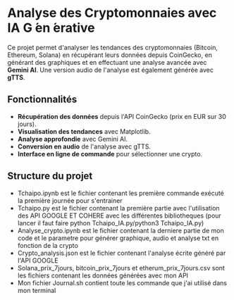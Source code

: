 # Analyse des Cryptomonnaies avec IA G ́en ́erative

Ce projet permet d'analyser les tendances des cryptomonnaies (Bitcoin, Ethereum, Solana) en récupérant leurs données depuis CoinGecko, en générant des graphiques et en effectuant une analyse avancée avec **Gemini AI**. Une version audio de l'analyse est également générée avec **gTTS**.

## Fonctionnalités

- **Récupération des données** depuis l'API CoinGecko (prix en EUR sur 30 jours).
- **Visualisation des tendances** avec Matplotlib.
- **Analyse approfondie** avec Gemini AI.
- **Conversion en audio** de l'analyse avec gTTS.
- **Interface en ligne de commande** pour sélectionner une crypto.

## Structure du projet

- Tchaipo.ipynb est le fichier contenant les première commande exécuté la première journée pour s'entrainer 
- Tchaipo.py est le fichier contenant la première partie avec l'utilisation des API GOOGLE ET COHERE avec les différentes bibliotheques (pour lancer il faut faire python Tchaipo_IA.py/python3 Tchaipo_IA.py)
- Analyse_crypto.ipynb est le fichier contenant la derniere partie de mon code et le parametre pour générer graphique, audio et analyse txt en fonction de la crypto
- Crypto_analysis.json est le fichier contenant l'analyse écrite généré par l'API GOOGLE
- Solana_prix_7jours, bitcoin_prix_7jours et etherum_prix_7jours.csv sont les fichiers contenant les données générées avec mon API
- Mon fichier Journal.sh contient toute les commande que j'ai utilisé dans mon terminal 

